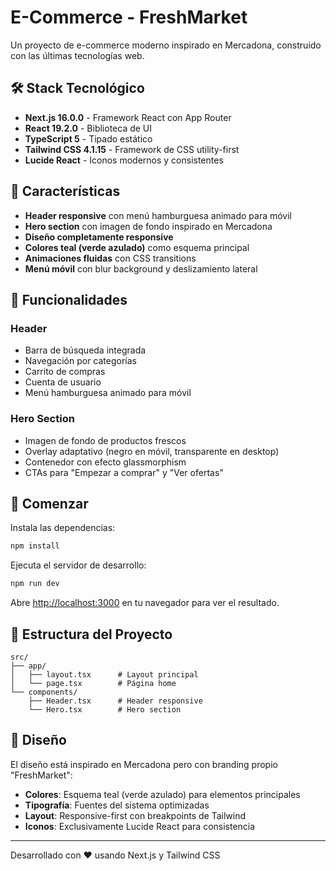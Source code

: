 # E-Commerce - FreshMarket

Un proyecto de e-commerce moderno inspirado en Mercadona, construido con las últimas tecnologías web.

## 🛠️ Stack Tecnológico

- **Next.js 16.0.0** - Framework React con App Router
- **React 19.2.0** - Biblioteca de UI
- **TypeScript 5** - Tipado estático
- **Tailwind CSS 4.1.15** - Framework de CSS utility-first
- **Lucide React** - Iconos modernos y consistentes

## 🚀 Características

- **Header responsive** con menú hamburguesa animado para móvil
- **Hero section** con imagen de fondo inspirado en Mercadona
- **Diseño completamente responsive**
- **Colores teal (verde azulado)** como esquema principal
- **Animaciones fluidas** con CSS transitions
- **Menú móvil** con blur background y deslizamiento lateral

## 📱 Funcionalidades

### Header
- Barra de búsqueda integrada
- Navegación por categorías
- Carrito de compras
- Cuenta de usuario
- Menú hamburguesa animado para móvil

### Hero Section
- Imagen de fondo de productos frescos
- Overlay adaptativo (negro en móvil, transparente en desktop)
- Contenedor con efecto glassmorphism
- CTAs para "Empezar a comprar" y "Ver ofertas"

## 🏁 Comenzar

Instala las dependencias:

```bash
npm install
```

Ejecuta el servidor de desarrollo:

```bash
npm run dev
```

Abre [http://localhost:3000](http://localhost:3000) en tu navegador para ver el resultado.

## 📂 Estructura del Proyecto

```
src/
├── app/
│   ├── layout.tsx      # Layout principal
│   └── page.tsx        # Página home
└── components/
    ├── Header.tsx      # Header responsive
    └── Hero.tsx        # Hero section
```

## 🎨 Diseño

El diseño está inspirado en Mercadona pero con branding propio "FreshMarket":
- **Colores**: Esquema teal (verde azulado) para elementos principales
- **Tipografía**: Fuentes del sistema optimizadas
- **Layout**: Responsive-first con breakpoints de Tailwind
- **Iconos**: Exclusivamente Lucide React para consistencia

---

Desarrollado con ❤️ usando Next.js y Tailwind CSS
